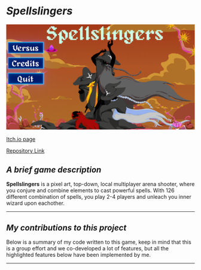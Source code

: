 # *Spellslingers*

![Spellslingers Menu](/SpellSlingers/Images/SpellSlingers_Menu.png)  

[Itch.io page](https://yrgo-game-creator.itch.io/spellslingers)  

[Repository Link](https://github.com/jheden/Spellslingers)  

## *A brief game description*

**Spellslingers** is a pixel art, top-down, local multiplayer arena shooter, where you conjure and combine elements to cast powerful spells. With 126 different combination of spells, you play 2-4 players and unleach you inner wizard upon eachother. 

---

## *My contributions to this project*

Below is a summary of my code written to this game, keep in mind that this is a group effort and we co-developed a lot of features, but all the highlighted features below have been implemented by me. 

---


